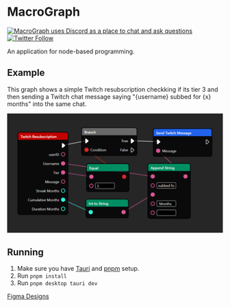 # MacroGraph

<p>
      <a href="https://discord.gg/FEyYaC8v53">
            <img alt="MacroGraph uses Discord as a place to chat and ask questions" src="https://img.shields.io/discord/1101415635449286729?color=blue&style=flat-square&logo=discord">
      </a>
      <a href="https://twitter.com/macrographio">
            <img alt="Twitter Follow" src="https://img.shields.io/twitter/follow/macrographio?label=%40macrographio&style=social">
      </a>
</p>

An application for node-based programming.

## Example

This graph shows a simple Twitch resubscription checkking if its tier 3 and then sending a Twitch chat message saying "{username} subbed for {x} months" into the same chat.

 <img src=".github\assets\readme.png" width="700" alt="Profile Readme Generator" />

## Running

1. Make sure you have [Tauri](https://tauri.app/v1/guides/getting-started/prerequisites) and [pnpm](https://pnpm.io/) setup.
2. Run `pnpm install`
3. Run `pnpm desktop tauri dev`

[Figma Designs](https://www.figma.com/file/VO7zmohUtZSqC1eIyGUuN3/MacroGraph-Designs?node-id=0%3A1&t=FfCvKUpKsLp5b0ST-1)
